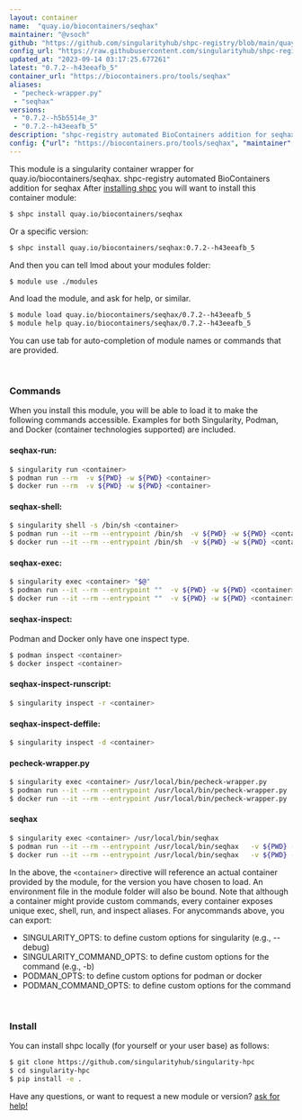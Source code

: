 ```yaml
---
layout: container
name:  "quay.io/biocontainers/seqhax"
maintainer: "@vsoch"
github: "https://github.com/singularityhub/shpc-registry/blob/main/quay.io/biocontainers/seqhax/container.yaml"
config_url: "https://raw.githubusercontent.com/singularityhub/shpc-registry/main/quay.io/biocontainers/seqhax/container.yaml"
updated_at: "2023-09-14 03:17:25.677261"
latest: "0.7.2--h43eeafb_5"
container_url: "https://biocontainers.pro/tools/seqhax"
aliases:
 - "pecheck-wrapper.py"
 - "seqhax"
versions:
 - "0.7.2--h5b5514e_3"
 - "0.7.2--h43eeafb_5"
description: "shpc-registry automated BioContainers addition for seqhax"
config: {"url": "https://biocontainers.pro/tools/seqhax", "maintainer": "@vsoch", "description": "shpc-registry automated BioContainers addition for seqhax", "latest": {"0.7.2--h43eeafb_5": "sha256:d9e7807c273f509194dfa59c51aff9e03aea1875e5f47598e49acf0c51f80ebb"}, "tags": {"0.7.2--h5b5514e_3": "sha256:9ff07f67ae32efe67dbdcfc5db9960f971f491372648dacabf1d5c703cb07f51", "0.7.2--h43eeafb_5": "sha256:d9e7807c273f509194dfa59c51aff9e03aea1875e5f47598e49acf0c51f80ebb"}, "docker": "quay.io/biocontainers/seqhax", "aliases": {"pecheck-wrapper.py": "/usr/local/bin/pecheck-wrapper.py", "seqhax": "/usr/local/bin/seqhax"}}
---
```


This module is a singularity container wrapper for quay.io/biocontainers/seqhax.
shpc-registry automated BioContainers addition for seqhax
After [installing shpc](#install) you will want to install this container module:


```bash
$ shpc install quay.io/biocontainers/seqhax
```

Or a specific version:

```bash
$ shpc install quay.io/biocontainers/seqhax:0.7.2--h43eeafb_5
```

And then you can tell lmod about your modules folder:

```bash
$ module use ./modules
```

And load the module, and ask for help, or similar.

```bash
$ module load quay.io/biocontainers/seqhax/0.7.2--h43eeafb_5
$ module help quay.io/biocontainers/seqhax/0.7.2--h43eeafb_5
```

You can use tab for auto-completion of module names or commands that are provided.

<br>

### Commands

When you install this module, you will be able to load it to make the following commands accessible.
Examples for both Singularity, Podman, and Docker (container technologies supported) are included.

#### seqhax-run:

```bash
$ singularity run <container>
$ podman run --rm  -v ${PWD} -w ${PWD} <container>
$ docker run --rm  -v ${PWD} -w ${PWD} <container>
```

#### seqhax-shell:

```bash
$ singularity shell -s /bin/sh <container>
$ podman run --it --rm --entrypoint /bin/sh  -v ${PWD} -w ${PWD} <container>
$ docker run --it --rm --entrypoint /bin/sh  -v ${PWD} -w ${PWD} <container>
```

#### seqhax-exec:

```bash
$ singularity exec <container> "$@"
$ podman run --it --rm --entrypoint ""  -v ${PWD} -w ${PWD} <container> "$@"
$ docker run --it --rm --entrypoint ""  -v ${PWD} -w ${PWD} <container> "$@"
```

#### seqhax-inspect:

Podman and Docker only have one inspect type.

```bash
$ podman inspect <container>
$ docker inspect <container>
```

#### seqhax-inspect-runscript:

```bash
$ singularity inspect -r <container>
```

#### seqhax-inspect-deffile:

```bash
$ singularity inspect -d <container>
```


#### pecheck-wrapper.py

```bash
$ singularity exec <container> /usr/local/bin/pecheck-wrapper.py
$ podman run --it --rm --entrypoint /usr/local/bin/pecheck-wrapper.py   -v ${PWD} -w ${PWD} <container> -c " $@"
$ docker run --it --rm --entrypoint /usr/local/bin/pecheck-wrapper.py   -v ${PWD} -w ${PWD} <container> -c " $@"
```


#### seqhax

```bash
$ singularity exec <container> /usr/local/bin/seqhax
$ podman run --it --rm --entrypoint /usr/local/bin/seqhax   -v ${PWD} -w ${PWD} <container> -c " $@"
$ docker run --it --rm --entrypoint /usr/local/bin/seqhax   -v ${PWD} -w ${PWD} <container> -c " $@"
```



In the above, the `<container>` directive will reference an actual container provided
by the module, for the version you have chosen to load. An environment file in the
module folder will also be bound. Note that although a container
might provide custom commands, every container exposes unique exec, shell, run, and
inspect aliases. For anycommands above, you can export:

 - SINGULARITY_OPTS: to define custom options for singularity (e.g., --debug)
 - SINGULARITY_COMMAND_OPTS: to define custom options for the command (e.g., -b)
 - PODMAN_OPTS: to define custom options for podman or docker
 - PODMAN_COMMAND_OPTS: to define custom options for the command

<br>

### Install

You can install shpc locally (for yourself or your user base) as follows:

```bash
$ git clone https://github.com/singularityhub/singularity-hpc
$ cd singularity-hpc
$ pip install -e .
```

Have any questions, or want to request a new module or version? [ask for help!](https://github.com/singularityhub/singularity-hpc/issues)